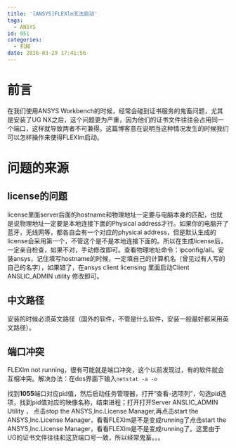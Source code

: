 ```yaml
---
title: '[ANSYS]FLEXlm无法启动'
tags:
  - ANSYS
id: 951
categories:
  - 机械
date: 2016-03-29 17:41:56
---
```


# 前言

在我们使用ANSYS Workbench的时候，经常会碰到证书服务的鬼畜问题，尤其是安装了UG NX之后，这个问题更为严重，因为他们的证书文件往往会占用同一个端口，这样就导致两者不可兼得。这篇博客意在说明当这种情况发生的时候我们可以怎样操作来使得FLEXlm启动。

# 问题的来源

## license的问题

license里面server后面的hostname和物理地址一定要与电脑本身的匹配，也就是说物理地址一定要是本地连接下面的Physical address才行。如果你的电脑开了蓝牙，无线网等，都各自会有一个对应的physical address，但是默认生成的license会采用第一个，不管这个是不是本地连接下面的。所以在生成license后，一定亲自检查，如果不对，手动修改即可。查看物理地址命令：ipconfig/all。安装ansys，记住填写hostname的时候，一定填自己的计算机名（曾见过有人写的自己的名字），如果错了，在ansys client licensing 里面启动Client ANSLIC_ADMIN utility 修改即可。

## 中文路径

安装的时候必须英文路径（国外的软件，不管是什么软件，安装一般最好都采用英文路径）。

## 端口冲突

FLEXlm not running，很有可能就是端口冲突，这个以前发现过，有的软件就会互相冲突。解决办法：在dos界面下输入`netstat -a -o`

找到**1055**端口对应pid值，然后启动任务管理器，打开“查看-选项列”，勾选pid选项，找到pid值对应的映像名称，结束进程；打开打开Server ANSLIC_ADMIN Utility ， 点击stop the ANSYS,lnc.License Manager,再点击start the ANSYS,lnc.License Manager，看看FLEXlm是不是变成running了点击start the ANSYS,lnc.License Manager，看看FLEXlm是不是变成running了。这里由于UG的证书文件往往和这货端口号一致，所以经常鬼畜。。。